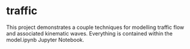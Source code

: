 # traffic

This project demonstrates a couple techniques for modelling traffic flow and associated kinematic waves. Everything is contained within the model.ipynb Jupyter Notebook.
